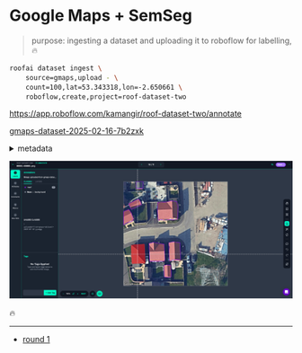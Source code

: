 # Google Maps + SemSeg

> purpose: ingesting a dataset and uploading it to roboflow for labelling, 🔥

```bash
roofai dataset ingest \
    source=gmaps,upload - \
    count=100,lat=53.343318,lon=-2.650661 \
    roboflow,create,project=roof-dataset-two
```

https://app.roboflow.com/kamangir/roof-dataset-two/annotate



[gmaps-dataset-2025-02-16-7b2zxk](https://kamangir-public.s3.ca-central-1.amazonaws.com/gmaps-dataset-2025-02-16-7b2zxk.tar.gz)


<details>
<summary>metadata</summary>

```yaml
center:
  gsd: 0.08912957603498574
  size:
    deg:
    - 0.0005124253466836525
    - 0.0008583068847215374
    m:
    - 57.04292866239087
    - 57.04292866239087
    px:
    - 640
    - 640
count: 100
grid:
- 10
- 10
lat: 53.343318
lon: -2.650661
maptype: satellite
size: 640x640
zoom: 20

```

</details>


![image](https://github.com/kamangir/assets/blob/main/roofAI/roboflow/labelling-2.png?raw=true)

🔥

---

- [round 1](./round-1.md)
